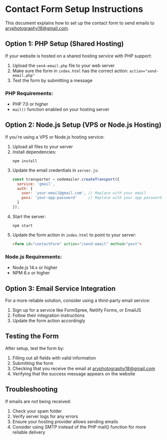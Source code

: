 # Contact Form Setup Instructions

This document explains how to set up the contact form to send emails to aryphotography18@gmail.com.

## Option 1: PHP Setup (Shared Hosting)

If your website is hosted on a shared hosting service with PHP support:

1. Upload the `send-email.php` file to your web server
2. Make sure the form in `index.html` has the correct action: `action="send-email.php"`
3. Test the form by submitting a message

### PHP Requirements:
- PHP 7.0 or higher
- `mail()` function enabled on your hosting server

## Option 2: Node.js Setup (VPS or Node.js Hosting)

If you're using a VPS or Node.js hosting service:

1. Upload all files to your server
2. Install dependencies:
   ```
   npm install
   ```
3. Update the email credentials in `server.js`:
   ```javascript
   const transporter = nodemailer.createTransport({
     service: 'gmail',
     auth: {
       user: 'your-email@gmail.com', // Replace with your email
       pass: 'your-app-password'     // Replace with your app password
     }
   });
   ```
4. Start the server:
   ```
   npm start
   ```
5. Update the form action in `index.html` to point to your server:
   ```html
   <form id="contactForm" action="/send-email" method="post">
   ```

### Node.js Requirements:
- Node.js 14.x or higher
- NPM 6.x or higher

## Option 3: Email Service Integration

For a more reliable solution, consider using a third-party email service:

1. Sign up for a service like FormSpree, Netlify Forms, or EmailJS
2. Follow their integration instructions
3. Update the form action accordingly

## Testing the Form

After setup, test the form by:
1. Filling out all fields with valid information
2. Submitting the form
3. Checking that you receive the email at aryphotography18@gmail.com
4. Verifying that the success message appears on the website

## Troubleshooting

If emails are not being received:
1. Check your spam folder
2. Verify server logs for any errors
3. Ensure your hosting provider allows sending emails
4. Consider using SMTP instead of the PHP mail() function for more reliable delivery